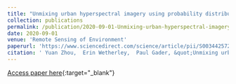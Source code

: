 ```yaml
---
title: "Unmixing urban hyperspectral imagery using probability distributions to represent endmember variability"
collection: publications
permalink: /publication/2020-09-01-Unmixing-urban-hyperspectral-imagery-using-probability-distributions-to-represent-endmember-variability
date: 2020-09-01
venue: 'Remote Sensing of Environment'
paperurl: 'https://www.sciencedirect.com/science/article/pii/S0034425720302273'
citation: ' Yuan Zhou,  Erin Wetherley,  Paul Gader, &quot;Unmixing urban hyperspectral imagery using probability distributions to represent endmember variability.&quot; Remote Sensing of Environment, 2020.'
---
```

[Access paper here](https://www.sciencedirect.com/science/article/pii/S0034425720302273){:target="_blank"}
